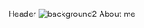 Header
![background2](https://github.com/user-attachments/assets/a8bd08fb-16b1-4128-8e3a-f6ddbbfdcfe9)
About me

